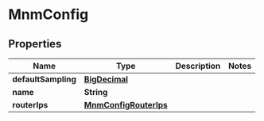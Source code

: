 # MnmConfig

## Properties
Name | Type | Description | Notes
------------ | ------------- | ------------- | -------------
**defaultSampling** | [**BigDecimal**](BigDecimal.md) |  | 
**name** | **String** |  | 
**routerIps** | [**MnmConfigRouterIps**](MnmConfigRouterIps.md) |  | 
